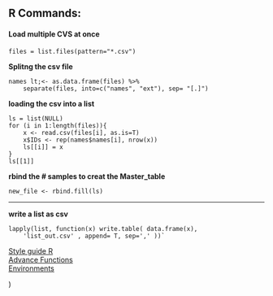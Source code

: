 <h2 id="r-commands">R Commands:</h2>
<h4 id="load-multiple-cvs-at-once">Load multiple CVS at once</h4>
<pre><code>files = list.files(pattern="*.csv")
</code></pre>
<p><strong>Splitng the csv file</strong></p>
<pre><code>names lt;<- as.data.frame(files) %&gt;%
	separate(files, into=c("names", "ext"), sep= "[.]")
</code></pre>
<p><strong>loading the csv into a list</strong></p>
<pre><code>ls = list(NULL)
for (i in 1:length(files)){
	x &lt;- read.csv(files[i], as.is=T)
	x$IDs &lt;- rep(names$names[i], nrow(x))
	ls[[i]] = x
}
ls[[1]]
</code></pre>
<p><strong>rbind the # samples to creat the Master_table</strong></p>
<pre><code>new_file &lt;- rbind.fill(ls)
</code></pre>
<hr>
<p><strong>write a list as csv</strong></p>
<pre><code>lapply(list, function(x) write.table( data.frame(x),
	'list_out.csv' , append= T, sep=',' ))`
</code></pre>
<p><a href="`http://adv-r.had.co.nz/Style.html">Style guide R</a><br>
<a href="s](http://adv-r.had.co.nz/Functions.html">Advance Functions</a><br>
<a href=")
[Environmenthttp://adv-r.had.co.nz/Environments.html">Environments</a></p>
)
<!--stackedit_data:
eyJoaXN0b3J5IjpbMTgzNTEwNTMxMF19
-->